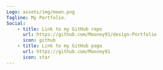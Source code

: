 ```yaml
---
Logo: assets/img/moon.png
Tagline: My Portfolio.
Social:
    - title: Link to my GitHub repo
      url: https://github.com/Mooney91/design-Portfolio
      icon: github
    - title: Link to my GitHub page
      url: https://github.com/Mooney91
      icon: star
---
```

